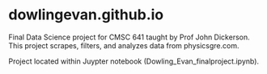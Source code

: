 # dowlingevan.github.io

Final Data Science project for CMSC 641 taught by Prof John Dickerson. This project scrapes, filters, and analyzes data from physicsgre.com.

Project located within Juypter notebook (Dowling_Evan_finalproject.ipynb).
